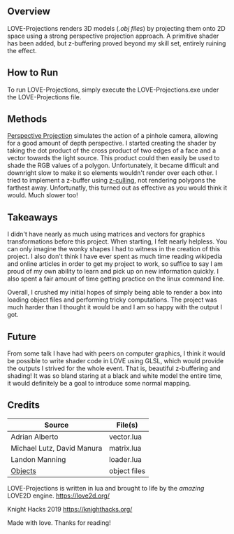 ## Overview
LOVE-Projections renders 3D models (*.obj files*) by projecting them onto 2D space using a strong perspective projection approach. A primitive shader has been added, but z-buffering proved beyond my skill set, entirely ruining the effect.

## How to Run
To run LOVE-Projections, simply execute the LOVE-Projections.exe under the LOVE-Projections file.

## Methods
[Perspective Projection](https://en.wikipedia.org/wiki/3D_projection#Perspective_projection) simulates the action of a pinhole camera, allowing for a good amount of depth perspective. I started creating the shader by taking the dot product of the cross product of two edges of a face and a vector towards the light source. This product could then easily be used to shade the RGB values of a polygon. Unfortunately, it became difficult and downright slow to make it so elements wouldn't render over each other. I tried to implement a z-buffer using [z-culling](https://en.wikipedia.org/wiki/Z-buffering#Z-culling), not rendering polygons the farthest away. Unfortunatly, this turned out as effective as you would think it would. Much slower too!

## Takeaways
I didn't have nearly as much using matrices and vectors for graphics transformations before this project. When starting, I felt nearly helpless. You can only imagine the wonky shapes I had to witness in the creation of this project. I also don't think I have ever spent as much time reading wikipedia and online articles in order to get my project to work, so suffice to say I am proud of my own ability to learn and pick up on new information quickly. I also spent a fair amount of time getting practice on the linux command line.

Overall, I crushed my initial hopes of simply being able to render a box into loading object files and performing tricky computations. The project was much harder than I thought it would be and I am so happy with the output I got.

## Future
From some talk I have had with peers on computer graphics, I think it would be possible to write shader code in LOVE using GLSL, which would provide the outputs I strived for the whole event. That is, beautiful z-buffering and shading! It was so bland staring at a black and white model the entire time, it would definitely be a goal to introduce some normal mapping.

## Credits
Source|File(s)
---|---
Adrian Alberto|vector.lua
Michael Lutz, David Manura|matrix.lua
Landon Manning|loader.lua
[Objects](https://people.sc.fsu.edu/~jburkardt/data/obj/obj.html)|object files

LOVE-Projections is written in lua and brought to life by the *amazing* LOVE2D engine.
https://love2d.org/

Knight Hacks 2019
https://knighthacks.org/

Made with love.
Thanks for reading!
